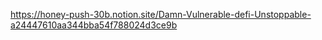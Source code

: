 https://honey-push-30b.notion.site/Damn-Vulnerable-defi-Unstoppable-a24447610aa344bba54f788024d3ce9b
